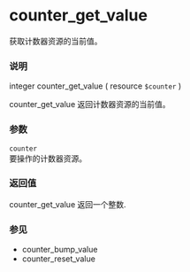 counter\_get\_value
===================

获取计数器资源的当前值。

### 说明

<span class="type">integer</span> <span
class="methodname">counter\_get\_value</span> ( <span
class="methodparam"><span class="type">resource</span> `$counter`</span>
)

<span class="function">counter\_get\_value</span>
返回计数器资源的当前值。

### 参数

`counter`  
<span class="simpara"> 要操作的计数器资源。 </span>

### 返回值

<span class="function">counter\_get\_value</span> 返回一个整数.

### 参见

-   <span class="function">counter\_bump\_value</span>
-   <span class="function">counter\_reset\_value</span>
